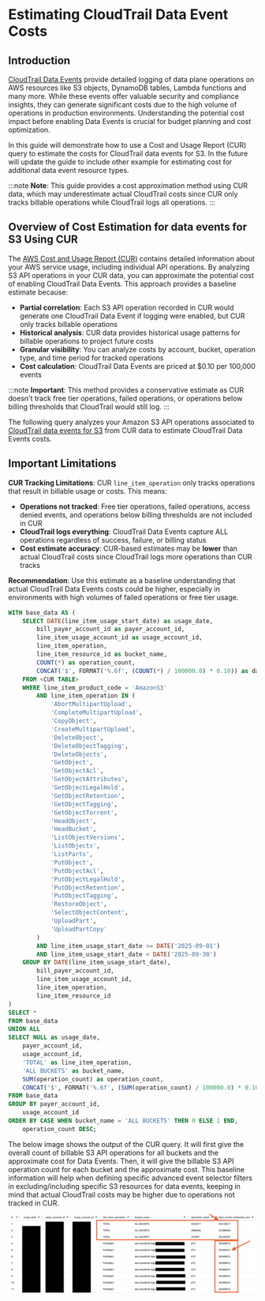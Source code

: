 # Estimating CloudTrail Data Event Costs

## Introduction

[CloudTrail Data Events](https://docs.aws.amazon.com/awscloudtrail/latest/userguide/logging-data-events-with-cloudtrail.html) provide detailed logging of data plane operations on AWS resources like S3 objects, DynamoDB tables, Lambda functions and many more. While these events offer valuable security and compliance insights, they can generate significant costs due to the high volume of operations in production environments. Understanding the potential cost impact before enabling Data Events is crucial for budget planning and cost optimization.

In this guide will demonstrate how to use a Cost and Usage Report (CUR) query to estimate the costs for CloudTrail data events for S3.  In the future will update the guide to include other example for estimating cost for additional data event resource types. 

:::note
**Note**: This guide provides a cost approximation method using CUR data, which may underestimate actual CloudTrail costs since CUR only tracks billable operations while CloudTrail logs all operations.
:::

## Overview of Cost Estimation for data events for S3 Using CUR

The [AWS Cost and Usage Report (CUR)](https://docs.aws.amazon.com/cur/latest/userguide/creating-cur.html) contains detailed information about your AWS service usage, including individual API operations. By analyzing S3 API operations in your CUR data, you can approximate the potential cost of enabling CloudTrail Data Events. This approach provides a baseline estimate because:

- **Partial correlation**: Each S3 API operation recorded in CUR would generate one CloudTrail Data Event if logging were enabled, but CUR only tracks billable operations
- **Historical analysis**: CUR data provides historical usage patterns for billable operations to project future costs
- **Granular visibility**: You can analyze costs by account, bucket, operation type, and time period for tracked operations
- **Cost calculation**: CloudTrail Data Events are priced at $0.10 per 100,000 events

:::note
**Important**: This method provides a conservative estimate as CUR doesn't track free tier operations, failed operations, or operations below billing thresholds that CloudTrail would still log.
:::

The following query analyzes your Amazon S3 API operations associated to [CloudTrail data events for S3](https://docs.aws.amazon.com/AmazonS3/latest/userguide/cloudtrail-logging-s3-info.html#cloudtrail-data-events) from CUR data to estimate CloudTrail Data Events costs.

## Important Limitations

**CUR Tracking Limitations**: CUR `line_item_operation` only tracks operations that result in billable usage or costs. This means:

- **Operations not tracked**: Free tier operations, failed operations, access denied events, and operations below billing thresholds are not included in CUR
- **CloudTrail logs everything**: CloudTrail Data Events capture ALL operations regardless of success, failure, or billing status
- **Cost estimate accuracy**: CUR-based estimates may be **lower** than actual CloudTrail costs since CloudTrail logs more operations than CUR tracks

**Recommendation**: Use this estimate as a baseline understanding that actual CloudTrail Data Events costs could be higher, especially in environments with high volumes of failed operations or free tier usage.

```sql
WITH base_data AS (
	SELECT DATE(line_item_usage_start_date) as usage_date,
		bill_payer_account_id as payer_account_id,
		line_item_usage_account_id as usage_account_id,
		line_item_operation,
		line_item_resource_id as bucket_name,
		COUNT(*) as operation_count,
		CONCAT('$', FORMAT('%.6f', (COUNT(*) / 100000.0) * 0.10)) as data_events_estimated_cost
	FROM <CUR TABLE>
	WHERE line_item_product_code = 'AmazonS3'
		AND line_item_operation IN (
			'AbortMultipartUpload',
			'CompleteMultipartUpload',
			'CopyObject',
			'CreateMultipartUpload',
			'DeleteObject',
			'DeleteObjectTagging',
			'DeleteObjects',
			'GetObject',
			'GetObjectAcl',
			'GetObjectAttributes',
			'GetObjectLegalHold',
			'GetObjectRetention',
			'GetObjectTagging',
			'GetObjectTorrent',
			'HeadObject',
			'HeadBucket',
			'ListObjectVersions',
			'ListObjects',
			'ListParts',
			'PutObject',
			'PutObjectAcl',
			'PutObjectLegalHold',
			'PutObjectRetention',
			'PutObjectTagging',
			'RestoreObject',
			'SelectObjectContent',
			'UploadPart',
			'UploadPartCopy'
		)
		AND line_item_usage_start_date >= DATE('2025-09-01')
		AND line_item_usage_start_date < DATE('2025-09-30')
	GROUP BY DATE(line_item_usage_start_date),
		bill_payer_account_id,
		line_item_usage_account_id,
		line_item_operation,
		line_item_resource_id
)
SELECT *
FROM base_data
UNION ALL
SELECT NULL as usage_date,
	payer_account_id,
	usage_account_id,
	'TOTAL' as line_item_operation,
	'ALL BUCKETS' as bucket_name,
	SUM(operation_count) as operation_count,
	CONCAT('$', FORMAT('%.6f', (SUM(operation_count) / 100000.0) * 0.10)) as data_events_estimated_cost
FROM base_data
GROUP BY payer_account_id,
	usage_account_id
ORDER BY CASE WHEN bucket_name = 'ALL BUCKETS' THEN 0 ELSE 1 END,
	operation_count DESC;
```

The below image shows the output of the CUR query. It will first give the overall count of billable S3 API operations for all buckets and the approximate cost for Data Events. Then, it will give the billable S3 API operation count for each bucket and the approximate cost. This baseline information will help when defining specific advanced event selector filters in excluding/including specific S3 resources for data events, keeping in mind that actual CloudTrail costs may be higher due to operations not tracked in CUR.

![CloudTrail Estimation of Data Event Cost for S3](/img/recipes/AWS%20CloudTrail/data-events-estimate-cost/data-events-estimate-cost.png)
